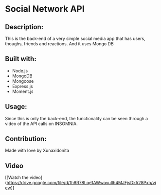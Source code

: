 # Social Network API

## Description:

This is the back-end of a very simple social media app that has users, thoughs, friends and reactions. And it uses Mongo DB

## Built with:

- Node.js
- MongoDB
- Mongoose
- Express.js
- Moment.js

## Usage:

Since this is only the back-end, the functionality can be seen through a video of the API calls on INSOMNIA.

## Contribution:

Made with love by Xunaxidonita

## Video

[[Watch the video] (https://drive.google.com/file/d/1h8R78Lqe1AWwavuIlh4MJFjsDk528Pxh/view)]
